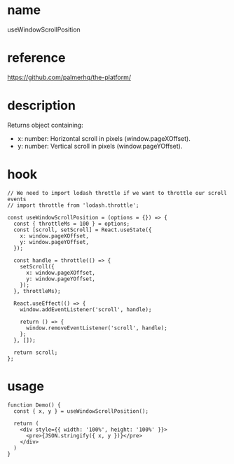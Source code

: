 # name

useWindowScrollPosition

# reference

https://github.com/palmerhq/the-platform/

# description

Returns object containing:

- x: number: Horizontal scroll in pixels (window.pageXOffset).
- y: number: Vertical scroll in pixels (window.pageYOffset).

# hook

```
// We need to import lodash throttle if we want to throttle our scroll events
// import throttle from 'lodash.throttle';

const useWindowScrollPosition = (options = {}) => {
  const { throttleMs = 100 } = options;
  const [scroll, setScroll] = React.useState({
    x: window.pageXOffset,
    y: window.pageYOffset,
  });

  const handle = throttle(() => {
    setScroll({
      x: window.pageXOffset,
      y: window.pageYOffset,
    });
  }, throttleMs);

  React.useEffect(() => {
    window.addEventListener('scroll', handle);

    return () => {
      window.removeEventListener('scroll', handle);
    };
  }, []);

  return scroll;
};
```

# usage

```
function Demo() {
  const { x, y } = useWindowScrollPosition();

  return (
    <div style={{ width: '100%', height: '100%' }}>
      <pre>{JSON.stringify({ x, y })}</pre>
    </div>
  )
}
```
